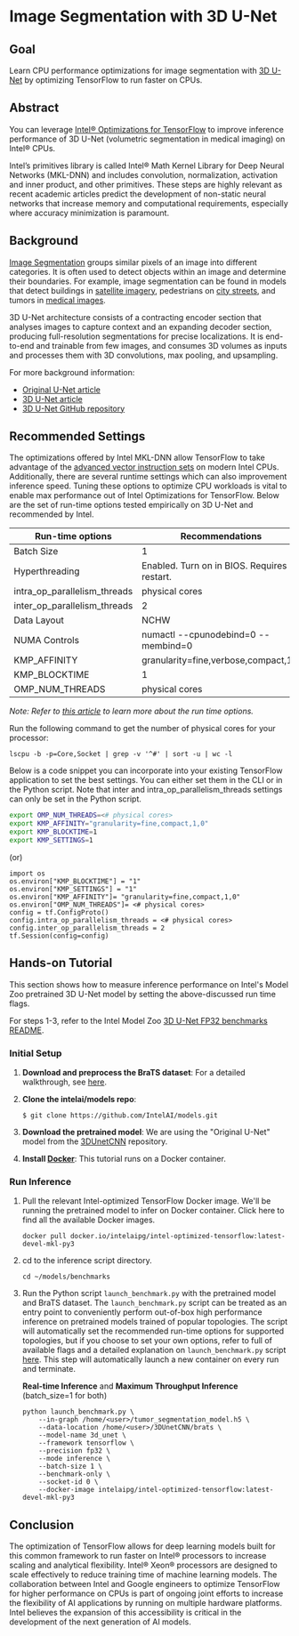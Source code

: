 # Image Segmentation with 3D U-Net

## Goal
Learn CPU performance optimizations for image segmentation with [3D U-Net](https://arxiv.org/pdf/1606.06650.pdf) by optimizing TensorFlow to run faster on CPUs.

## Abstract  
You can leverage [Intel® Optimizations for TensorFlow](https://software.intel.com/en-us/articles/intel-optimization-for-tensorflow-installation-guide) to improve inference performance of 3D U-Net (volumetric segmentation in medical imaging) on Intel® CPUs. 

Intel’s primitives library is called Intel® Math Kernel Library for Deep Neural Networks (MKL-DNN) and includes convolution, normalization, activation and inner product, and other primitives. 
These steps are highly relevant as recent academic articles predict the development of non-static neural networks that increase memory and computational requirements, especially where accuracy minimization is paramount.

## Background

[Image Segmentation](https://en.wikipedia.org/wiki/Image_segmentation) groups similar pixels of an image into different categories. 
It is often used to detect objects within an image and determine their boundaries. 
For example, image segmentation can be found in models that detect buildings in [satellite imagery](https://arxiv.org/pdf/1805.06561.pdf), pedestrians on [city streets](https://www.cityscapes-dataset.com/), and tumors in [medical images](https://arxiv.org/pdf/1705.03820.pdf). 

3D U-Net architecture consists of a contracting encoder section that analyses images to capture context and an expanding decoder section, producing full-resolution segmentations for precise localizations. 
It is end-to-end and trainable from few images, and consumes 3D volumes as inputs and processes them with 3D convolutions, max pooling, and upsampling.

For more background information:
  - [Original U-Net article](https://arxiv.org/pdf/1505.04597.pdf)
  - [3D U-Net article](https://arxiv.org/pdf/1606.06650.pdf)
  - [3D U-Net GitHub repository](https://github.com/ellisdg/3DUnetCNN)

## Recommended Settings 

The optimizations offered by Intel MKL-DNN allow TensorFlow to take advantage of the [advanced vector instruction sets](https://www.intel.ai/tensorflow-optimizations-intel-xeon-scalable-processor/) on modern Intel CPUs.
Additionally, there are several runtime settings which can also improvement inference speed.
Tuning these options to optimize CPU workloads is vital to enable max performance out of Intel Optimizations for TensorFlow. 
Below are the set of run-time options tested empirically on 3D U-Net and recommended by Intel.

| Run-time options  | Recommendations|
| ------------- | ------------- |
| Batch Size | 1 |
| Hyperthreading  | Enabled. Turn on in BIOS. Requires a restart. |
|intra_op_parallelism_threads| physical cores | 
|inter_op_parallelism_threads | 2 |
|Data Layout| NCHW|
|NUMA Controls| numactl --cpunodebind=0  --membind=0 |
|KMP_AFFINITY| granularity=fine,verbose,compact,1,0|
|KMP_BLOCKTIME| 1 |
|OMP_NUM_THREADS |physical cores|
 
*Note: Refer to [this article](https://software.intel.com/en-us/articles/maximize-tensorflow-performance-on-cpu-considerations-and-recommendations-for-inference) to learn  more about the run time options.*

Run the following command to get the number of physical cores for your processor:
```
lscpu -b -p=Core,Socket | grep -v '^#' | sort -u | wc -l
```

Below is a code snippet you can incorporate into your existing TensorFlow application to set the best settings. 
You can either set them in the CLI or in the Python script. Note that inter and intra_op_parallelism_threads settings can only be set in the Python script.

```bash
export OMP_NUM_THREADS=<# physical cores>
export KMP_AFFINITY="granularity=fine,compact,1,0"
export KMP_BLOCKTIME=1
export KMP_SETTINGS=1
```
(or)
```
import os
os.environ["KMP_BLOCKTIME"] = "1"
os.environ["KMP_SETTINGS"] = "1"
os.environ["KMP_AFFINITY"]= "granularity=fine,compact,1,0"
os.environ["OMP_NUM_THREADS"]= <# physical cores>
config = tf.ConfigProto()
config.intra_op_parallelism_threads = <# physical cores>
config.inter_op_parallelism_threads = 2
tf.Session(config=config)
```

## Hands-on Tutorial
This section shows how to measure inference performance on Intel's Model Zoo pretrained 3D U-Net model by setting the above-discussed run time flags. 

For steps 1-3, refer to the Intel Model Zoo [3D U-Net FP32 benchmarks README](/benchmarks/image_segmentation/tensorflow/3d_unet#fp32-inference-instructions).

### Initial Setup
1. **Download and preprocess the BraTS dataset**: For a detailed walkthrough, see [here](/docs/image_segmentation/tensorflow/BraTS.md).
2. **Clone the intelai/models repo**:
   ```
   $ git clone https://github.com/IntelAI/models.git
   ```
3. **Download the pretrained model**: We are using the "Original U-Net" model from the [3DUnetCNN](https://github.com/ellisdg/3DUnetCNN/blob/master/README.md#pre-trained-models) repository.

4. **Install [Docker](https://docs.docker.com/v17.09/engine/installation/)**: This tutorial runs on a Docker container.

### Run Inference
1. Pull the relevant Intel-optimized TensorFlow Docker image. We'll be running the pretrained model to infer on Docker container.
   Click here to find all the available Docker images.
   ```
   docker pull docker.io/intelaipg/intel-optimized-tensorflow:latest-devel-mkl-py3
   ```
2. cd to the inference script directory.
   ```
   cd ~/models/benchmarks
   ```
3. Run the Python script `launch_benchmark.py` with the pretrained model and BraTS dataset. 
   The `launch_benchmark.py` script can be treated as an entry point to conveniently perform out-of-box high performance inference on pretrained models trained of popular topologies. 
   The script will automatically set the recommended run-time options for supported topologies, 
   but if you choose to set your own options, refer to full of available flags and a detailed explanation on `launch_benchmark.py` script [here](/docs/general/tensorflow/LaunchBenchmark.md). 
   This step will automatically launch a new container on every run and terminate.

   **Real-time Inference** and **Maximum Throughput Inference** (batch_size=1 for both)
   
    ```
    python launch_benchmark.py \
        --in-graph /home/<user>/tumor_segmentation_model.h5 \
        --data-location /home/<user>/3DUnetCNN/brats \
        --model-name 3d_unet \
        --framework tensorflow \
        --precision fp32 \
        --mode inference \
        --batch-size 1 \
        --benchmark-only \
        --socket-id 0 \
        --docker-image intelaipg/intel-optimized-tensorflow:latest-devel-mkl-py3
    ```

## Conclusion
The optimization of TensorFlow allows for deep learning models built for this common framework to run faster on Intel® processors to increase scaling and analytical flexibility. 
Intel® Xeon® processors are designed to scale effectively to reduce training time of machine learning models. 
The collaboration between Intel and Google engineers to optimize TensorFlow for higher performance on CPUs is part of ongoing joint efforts to increase the flexibility of AI applications by running on multiple hardware platforms. 
Intel believes the expansion of this accessibility is critical in the development of the next generation of AI models. 





